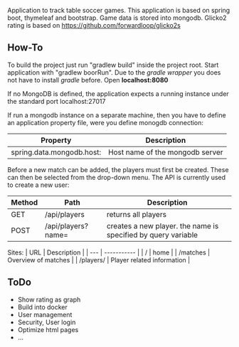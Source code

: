 Application to track table soccer games. This application is based on spring boot, thymeleaf and bootstrap.
Game data is stored into mongodb. Glicko2 rating is based on https://github.com/forwardloop/glicko2s

## How-To
To build the project just run "gradlew build" inside the project root. Start application with "gradlew boorRun". Due to the _gradle wrapper_ you does not have to install _gradle_ before. Open **localhost:8080**

If no MongoDB is defined, the application expects a running instance under the standard port localhost:27017

If run a mongodb instance on a separate machine, then you have to define an application property file, were you define monogdb connection:

| Property                   | Description |
| -------------------------- | ------------- |
| spring.data.mongodb.host:  | Host name of the mongodb server |

Before a new match can be added, the players must first be created. These can then be selected from the drop-down menu. The API is currently used to create a new user:

| Method | Path | Description |
| ------ | ---- | ----------- |
| GET    | /api/players | returns all players |
| POST   | /api/players?name=<name> | creates a new player. the name is specified by query variable |


Sites:
| URL | Description |
| --- | ----------- |
| /   | home |
| /matches | Overview of matches |
| /players/<name> | Player related information |

## ToDo
* Show rating as graph
* Build into docker
* User management
* Security, User login
* Optimize html pages
* ...
